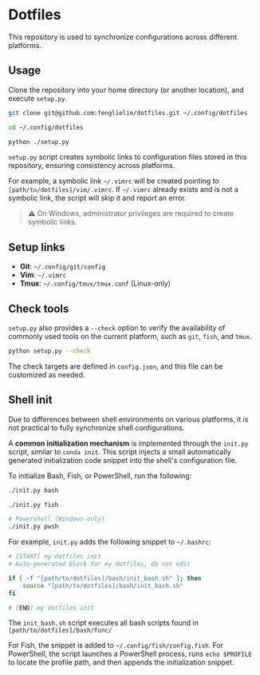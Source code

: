 # Dotfiles

This repository is used to synchronize configurations across different platforms.

## Usage

Clone the repository into your home directory (or another location), and execute `setup.py`.
```bash
git clone git@github.com:fenglielie/dotfiles.git ~/.config/dotfiles

cd ~/.config/dotfiles

python ./setup.py
```

`setup.py` script creates symbolic links to configuration files stored in this repository, ensuring consistency across platforms.

For example, a symbolic link `~/.vimrc` will be created pointing to `[path/to/dotfiles]/vim/.vimrc`.
If `~/.vimrc` already exists and is not a symbolic link, the script will skip it and report an error.

> ⚠️ On Windows, administrator privileges are required to create symbolic links.

## Setup links

- **Git**: `~/.config/git/config`
- **Vim**: `~/.vimrc`
- **Tmux**: `~/.config/tmux/tmux.conf` (Linux-only)


## Check tools

`setup.py` also provides a `--check` option to verify the availability of commonly used tools on the current platform, such as `git`, `fish`, and `tmux`.

```bash
python setup.py --check
```

The check targets are defined in `config.json`, and this file can be customized as needed.

## Shell init

Due to differences between shell environments on various platforms, it is not practical to fully synchronize shell configurations.

A **common initialization mechanism** is implemented through the `init.py` script, similar to `conda init`. This script injects a small automatically generated initialization code snippet into the shell's configuration file.

To initialize Bash, Fish, or PowerShell, run the following:
```bash
./init.py bash

./init.py fish

# Powershell (Windows-only)
./init.py pwsh
```

For example, `init.py` adds the following snippet to `~/.bashrc`:
```bash
# [START] my dotfiles init
# Auto-generated block for my dotfiles, do not edit

if [ -f "[path/to/dotfiles]/bash/init_bash.sh" ]; then
    source "[path/to/dotfiles]/bash/init_bash.sh"
fi

# [END] my dotfiles init
```

The `init_bash.sh` script executes all bash scripts found in `[path/to/dotfiles]/bash/func/`

For Fish, the snippet is added to `~/.config/fish/config.fish`.
For PowerShell, the script launches a PowerShell process, runs `echo $PROFILE` to locate the profile path, and then appends the initialization snippet.
